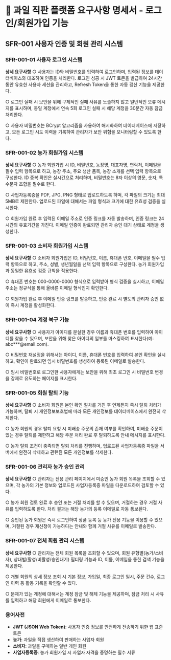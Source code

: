 # 🍎 과일 직판 플랫폼 요구사항 명세서 - 로그인/회원가입 기능

## SFR-001 사용자 인증 및 회원 관리 시스템

### SFR-001-01 사용자 로그인 시스템

**상세 요구사항** ○ 사용자는 ID와 비밀번호를 입력하여 로그인하며, 입력된 정보를 데이터베이스와 대조하여 인증을 처리한다. 로그인 성공 시 JWT 토큰을 발급하여 24시간 동안 유효한 사용자 세션을 관리하고, Refresh Token을 통한 자동 갱신 기능을 제공한다.

○ 로그인 실패 시 보안을 위해 구체적인 실패 사유를 노출하지 않고 일반적인 오류 메시지를 표시하며, 동일 계정에서 연속 5회 로그인 실패 시 해당 계정을 30분간 자동 잠금 처리한다.

○ 사용자 비밀번호는 BCrypt 알고리즘을 사용하여 해시화하여 데이터베이스에 저장하고, 모든 로그인 시도 이력을 기록하여 관리자가 보안 위험을 모니터링할 수 있도록 한다.

### SFR-001-02 농가 회원가입 시스템

**상세 요구사항** ○ 농가 회원가입 시 ID, 비밀번호, 농장명, 대표자명, 연락처, 이메일을 필수 입력 항목으로 하고, 농장 주소, 주요 생산 품목, 농장 소개를 선택 입력 항목으로 구성한다. ID 중복 확인은 실시간으로 처리하며, 비밀번호는 8자 이상의 영문, 숫자, 특수문자 조합을 필수로 한다.

○ 사업자등록증을 PDF, JPG, PNG 형태로 업로드하도록 하며, 각 파일의 크기는 최대 5MB로 제한한다. 업로드된 파일에 대해서는 파일 형식과 크기에 대한 유효성 검증을 실시한다.

○ 회원가입 완료 후 입력된 이메일 주소로 인증 링크를 자동 발송하며, 인증 링크는 24시간의 유효기간을 가진다. 이메일 인증이 완료되면 관리자 승인 대기 상태로 계정을 생성한다.

### SFR-001-03 소비자 회원가입 시스템

**상세 요구사항** ○ 소비자 회원가입은 ID, 비밀번호, 이름, 휴대폰 번호, 이메일을 필수 입력 항목으로 하고, 주소, 성별, 생년월일을 선택 입력 항목으로 구성한다. 농가 회원가입과 동일한 유효성 검증 규칙을 적용한다.

○ 휴대폰 번호는 000-0000-0000 형식으로 입력받아 형식 검증을 실시하고, 이메일 주소는 정규식을 통해 올바른 이메일 형식인지 확인한다.

○ 회원가입 완료 후 이메일 인증 링크를 발송하고, 인증 완료 시 별도의 관리자 승인 없이 즉시 계정을 활성화한다.

### SFR-001-04 계정 복구 기능

**상세 요구사항** ○ 사용자가 아이디를 분실한 경우 이름과 휴대폰 번호를 입력하여 아이디를 찾을 수 있으며, 보안을 위해 찾은 아이디의 일부를 마스킹하여 표시한다(예: abc***@email.com).

○ 비밀번호 재설정을 위해서는 아이디, 이름, 휴대폰 번호를 입력하여 본인 확인을 실시하고, 확인이 완료되면 임시 비밀번호를 생성하여 등록된 이메일로 발송한다.

○ 임시 비밀번호로 로그인한 사용자에게는 보안을 위해 최초 로그인 시 비밀번호 변경을 강제로 유도하는 페이지를 표시한다.

### SFR-001-05 회원 탈퇴 기능

**상세 요구사항** ○ 소비자 회원은 본인 확인 절차를 거친 후 언제든지 즉시 탈퇴 처리가 가능하며, 탈퇴 시 개인정보보호법에 따라 모든 개인정보를 데이터베이스에서 완전히 삭제한다.

○ 농가 회원의 경우 탈퇴 요청 시 미배송 주문의 존재 여부를 확인하여, 미배송 주문이 있는 경우 탈퇴를 제한하고 해당 주문 처리 완료 후 탈퇴하도록 안내 메시지를 표시한다.

○ 농가 탈퇴 조건이 충족되면 탈퇴 처리를 진행하며, 업로드된 사업자등록증 파일을 서버에서 완전히 삭제하고 관련된 모든 개인정보를 삭제한다.

### SFR-001-06 관리자 농가 승인 관리

**상세 요구사항** ○ 관리자는 전용 관리 페이지에서 미승인 농가 회원 목록을 조회할 수 있으며, 각 농가의 기본 정보와 업로드된 사업자등록증 파일을 다운로드하여 검토할 수 있다.

○ 농가 회원 검토 완료 후 승인 또는 거절 처리를 할 수 있으며, 거절하는 경우 거절 사유를 입력하도록 한다. 처리 결과는 해당 농가의 등록 이메일로 자동 통보된다.

○ 승인된 농가 회원은 즉시 로그인하여 상품 등록 등 농가 전용 기능을 이용할 수 있으며, 거절된 경우 재신청이 가능하다는 안내와 함께 거절 사유를 이메일로 발송한다.

### SFR-001-07 전체 회원 관리 시스템

**상세 요구사항** ○ 관리자는 전체 회원 목록을 조회할 수 있으며, 회원 유형별(농가/소비자), 상태별(활성/비활성/승인대기) 필터링 기능과 ID, 이름, 이메일을 통한 검색 기능을 제공한다.

○ 개별 회원의 상세 정보 조회 시 기본 정보, 가입일, 최종 로그인 일시, 주문 건수, 로그인 이력 등 활동 기록을 확인할 수 있다.

○ 문제가 있는 계정에 대해서는 계정 잠금 및 해제 기능을 제공하며, 잠금 처리 시 사유를 입력하고 해당 회원에게 이메일로 통보한다.

### 용어사전

- **JWT (JSON Web Token)**: 사용자 인증 정보를 안전하게 전송하기 위한 웹 표준 토큰
- **농가**: 과일을 직접 생산하여 판매하는 사업자 회원
- **소비자**: 과일을 구매하는 일반 개인 회원
- **사업자등록증**: 농가 회원가입 시 사업자 자격을 증명하는 필수 서류